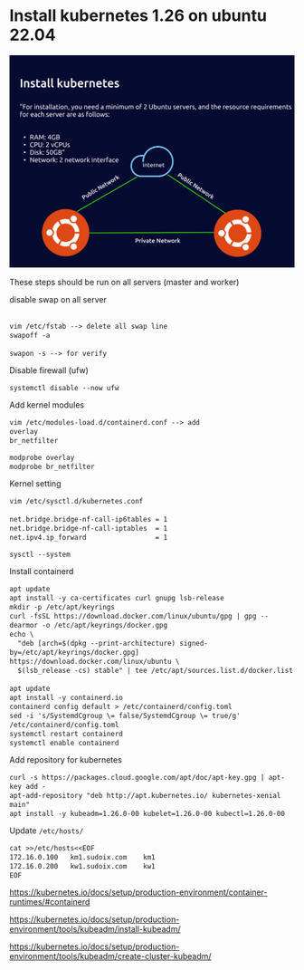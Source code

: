 # Install kubernetes 1.26 on ubuntu 22.04

![Install kubernetes](/assets/install_kubernetes.png)

These steps should be run on all servers (master and worker)

disable swap on all server

```

vim /etc/fstab --> delete all swap line
swapoff -a

swapon -s --> for verify
```

Disable firewall (ufw)

```
systemctl disable --now ufw
```

Add kernel modules

```
vim /etc/modules-load.d/containerd.conf --> add
overlay
br_netfilter
```

```
modprobe overlay
modprobe br_netfilter
```

Kernel setting

```
vim /etc/sysctl.d/kubernetes.conf

net.bridge.bridge-nf-call-ip6tables = 1
net.bridge.bridge-nf-call-iptables  = 1
net.ipv4.ip_forward                 = 1
```

```
sysctl --system
```

Install containerd

```
apt update
apt install -y ca-certificates curl gnupg lsb-release
mkdir -p /etc/apt/keyrings
curl -fsSL https://download.docker.com/linux/ubuntu/gpg | gpg --dearmor -o /etc/apt/keyrings/docker.gpg
echo \
  "deb [arch=$(dpkg --print-architecture) signed-by=/etc/apt/keyrings/docker.gpg] https://download.docker.com/linux/ubuntu \
  $(lsb_release -cs) stable" | tee /etc/apt/sources.list.d/docker.list

apt update
apt install -y containerd.io
containerd config default > /etc/containerd/config.toml
sed -i 's/SystemdCgroup \= false/SystemdCgroup \= true/g' /etc/containerd/config.toml
systemctl restart containerd
systemctl enable containerd
```

Add repository for kubernetes

```
curl -s https://packages.cloud.google.com/apt/doc/apt-key.gpg | apt-key add -
apt-add-repository "deb http://apt.kubernetes.io/ kubernetes-xenial main"
apt install -y kubeadm=1.26.0-00 kubelet=1.26.0-00 kubectl=1.26.0-00
```

Update `/etc/hosts/`

```
cat >>/etc/hosts<<EOF
172.16.0.100   km1.sudoix.com    km1
172.16.0.200   kw1.sudoix.com    kw1
EOF
```


https://kubernetes.io/docs/setup/production-environment/container-runtimes/#containerd

https://kubernetes.io/docs/setup/production-environment/tools/kubeadm/install-kubeadm/

https://kubernetes.io/docs/setup/production-environment/tools/kubeadm/create-cluster-kubeadm/
